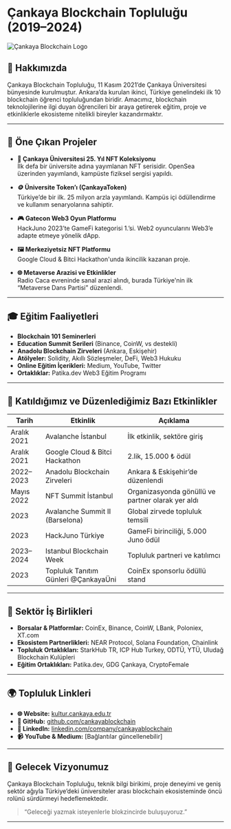 # Çankaya Blockchain Topluluğu (2019–2024)

![Çankaya Blockchain Logo](https://github.com/cankayablockchain) <!-- Logo varsa buraya eklenebilir -->

## 🎯 Hakkımızda

Çankaya Blockchain Topluluğu, 11 Kasım 2021’de Çankaya Üniversitesi bünyesinde kurulmuştur. Ankara’da kurulan ikinci, Türkiye genelindeki ilk 10 blockchain öğrenci topluluğundan biridir. Amacımız, blockchain teknolojilerine ilgi duyan öğrencileri bir araya getirerek eğitim, proje ve etkinliklerle ekosisteme nitelikli bireyler kazandırmaktır.

---

## 🚀 Öne Çıkan Projeler

- **🎨 Çankaya Üniversitesi 25. Yıl NFT Koleksiyonu**  
  İlk defa bir üniversite adına yayımlanan NFT serisidir. OpenSea üzerinden yayımlandı, kampüste fiziksel sergisi yapıldı.

- **🪙 Üniversite Token’ı (ÇankayaToken)**  
  Türkiye’de bir ilk. 25 milyon arzla yayımlandı. Kampüs içi ödüllendirme ve kullanım senaryolarına sahiptir.

- **🎮 Gatecon Web3 Oyun Platformu**  
  HackJuno 2023’te GameFi kategorisi 1.’si. Web2 oyuncularını Web3’e adapte etmeye yönelik dApp.

- **🖼️ Merkeziyetsiz NFT Platformu**  
  Google Cloud & Bitci Hackathon'unda ikincilik kazanan proje.

- **🌐 Metaverse Arazisi ve Etkinlikler**  
  Radio Caca evreninde sanal arazi alındı, burada Türkiye'nin ilk “Metaverse Dans Partisi” düzenlendi.

---

## 🎓 Eğitim Faaliyetleri

- **Blockchain 101 Seminerleri**
- **Education Summit Serileri** (Binance, CoinW, vs destekli)
- **Anadolu Blockchain Zirveleri** (Ankara, Eskişehir)
- **Atölyeler:** Solidity, Akıllı Sözleşmeler, DeFi, Web3 Hukuku
- **Online Eğitim İçerikleri:** Medium, YouTube, Twitter
- **Ortaklıklar:** Patika.dev Web3 Eğitim Programı

---

## 📅 Katıldığımız ve Düzenlediğimiz Bazı Etkinlikler

| Tarih | Etkinlik | Açıklama |
|-------|----------|----------|
| Aralık 2021 | Avalanche İstanbul | İlk etkinlik, sektöre giriş |
| Aralık 2021 | Google Cloud & Bitci Hackathon | 2.lik, 15.000 ₺ ödül |
| 2022–2023 | Anadolu Blockchain Zirveleri | Ankara & Eskişehir’de düzenlendi |
| Mayıs 2022 | NFT Summit İstanbul | Organizasyonda gönüllü ve partner olarak yer aldı |
| 2023 | Avalanche Summit II (Barselona) | Global zirvede topluluk temsili |
| 2023 | HackJuno Türkiye | GameFi birinciliği, 5.000 Juno ödül |
| 2023–2024 | Istanbul Blockchain Week | Topluluk partneri ve katılımcı |
| 2023 | Topluluk Tanıtım Günleri @ÇankayaÜni | CoinEx sponsorlu ödüllü stand |

---

## 🤝 Sektör İş Birlikleri

- **Borsalar & Platformlar:** CoinEx, Binance, CoinW, LBank, Poloniex, XT.com
- **Ekosistem Partnerlikleri:** NEAR Protocol, Solana Foundation, Chainlink
- **Topluluk Ortaklıkları:** StarkHub TR, ICP Hub Turkey, ODTÜ, YTÜ, Uludağ Blockchain Kulüpleri
- **Eğitim Ortaklıkları:** Patika.dev, GDG Çankaya, CryptoFemale

---

## 🌍 Topluluk Linkleri

- **🌐 Website:** [kultur.cankaya.edu.tr](https://kultur.cankaya.edu.tr/ogrenci-topluluklari/blockchain-toplulugu/)
- **🐙 GitHub:** [github.com/cankayablockchain](https://github.com/cankayablockchain)
- **🔗 LinkedIn:** [linkedin.com/company/cankayablockchain](https://www.linkedin.com/company/cankayablockchain)
- **📹 YouTube & Medium:** [Bağlantılar güncellenebilir]

---

## 🏁 Gelecek Vizyonumuz

Çankaya Blockchain Topluluğu, teknik bilgi birikimi, proje deneyimi ve geniş sektör ağıyla Türkiye’deki üniversiteler arası blockchain ekosisteminde öncü rolünü sürdürmeyi hedeflemektedir.

> “Geleceği yazmak isteyenlerle blokzincirde buluşuyoruz.”

---

